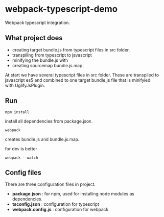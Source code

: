 # webpack-typescript-demo
Webpack typescript integration.


## What project does

- creating target bundle.js from typescript files in src folder.
- transpiling from typescript to javascript
- minifying the bundle.js with
- creating sourcemap bundle.js.map.


At start we have several typescript files in src folder. These are transpiled to
javascript es5 and combined to one target bundle.js file that is minifyied with UglifyJsPlugin.


## Run

```shell
npm install
```
 install all dependencies from package.json.


```shell
webpack
```

creates bundle.js and bundle.js.map.

for dev is better

```shell
webpack --watch
```


## Config files

There are three configuration files in project.

- **package.json** : for npm, used for installing node modules as dependencies.
- **tsconfig.json** : configuration for typescript
- **webpack.config.js** : configuration for webpack